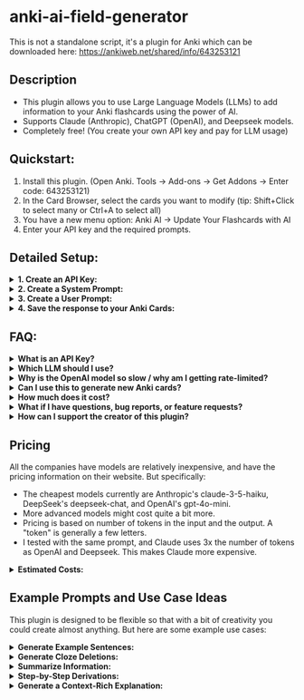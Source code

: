 # anki-ai-field-generator

This is not a standalone script, it's a plugin for Anki which can be downloaded here: https://ankiweb.net/shared/info/643253121

## Description

- This plugin allows you to use Large Language Models (LLMs) to add information to your Anki flashcards using the power of AI.
- Supports Claude (Anthropic), ChatGPT (OpenAI), and Deepseek models.
- Completely free! (You create your own API key and pay for LLM usage)

## Quickstart:
1. Install this plugin. (Open Anki. Tools -> Add-ons -> Get Addons -> Enter code: 643253121)
1. In the Card Browser, select the cards you want to modify (tip: Shift+Click to select many or Ctrl+A to select all)
1. You have a new menu option: Anki AI -> Update Your Flashcards with AI
1. Enter your API key and the required prompts.

## Detailed Setup:

<details>
<summary><b>1. Create an API Key:</b></summary>
<br/>
For all of these you'll have to add a credit card and add a few dollars of credit first.

<br/>

<b>Claude (Anthropic):</b>

Sign up here: https://console.anthropic.com/dashboard

Then click "Get API Keys" and create a key.

<b>ChatGPT (OpenAI):</b>

Go here: https://platform.openai.com/

If you've never signed up for OpenAI before, click "Sign up".

Follow the prompts, and be sure to create an API key and also to add a credit card with a few dollars, otherwise it won't work.

<b>DeepSeek</b>

Sign up here: https://platform.deepseek.com/

Then click on "API Keys" and create a key.
</details>

<details>
<summary><b>2. Create a System Prompt:</b></summary>
<br/>
This is where you write specific instructions, examples, and do "prompt engineering".

This is <u>also</u> where you tell the model which output to return, which you'll need in Step 4.

Example System Prompt:

```
You are an experienced German teacher who is helping me practice grammar.
You will be provided with a German word.  Respond with:
-an "exampleSentence" at A2 or B1 level about 10-15 words long using the provided German word, and
-the "translation" of that sentence into English
```
In the above prompt, the model will return "exampleSentence" and "translation", which you'll use in step 4.

<details>
<summary><b>DeepSeek specific:</b></summary>

If you use DeepSeek, you must include an example JSON response in your System Prompt. Your prompt should look like this:

```
You are an experienced German teacher who is helping me practice grammar.  You will be provided with a German word.  Respond with:
-an "exampleSentence" at A2 or B1 level about 10-15 words long using the provided German word, and
-the "translation" of that sentence into English

EXAMPLE JSON OUTPUT:
{
    "exampleSentence": "Mein Bruder kommt aus den USA.",
    "translation": "My brother is from the USA."
}
```
</details>
</details>

<details>
<summary><b>3. Create a User Prompt:</b></summary>
<br/>
This is where you use Fields from your Cards by writing the field name surrounded by braces {}.

Example User Prompt:

```
{de_sentence}
```
</details>

<details>
<summary><b>4. Save the response to your Anki Cards:</b></summary>
<br/>
In the System Prompt, you told the LLM what information you want.

In our example it's an "exampleSentence" and a "translation", but you can ask the LLM for any information and call it whatever you want.

In the "Save the Output" part, match the information to Fields on your Cards. For example:

```
exampleSentence de_sentence
translation     en_sentence
```

In our example, the LLM returns:
- an "exampleSentence", which gets saved to the "de_sentence" field on our card
- a "translation", which gets saved to the "en_sentence" field on our card

</details>

## FAQ:

<details>
<summary><b>What is an API Key?</b></summary>
<br/>
An API Key is a secret unique identifier used to authenticate and authorize a user. So basically it identifies you with your account, so you can be charged for your usage.

**An API Key should never be shared with anyone.** Because then they can use your account and your saved credit.

If you accidentally "expose" your API key (text it to someone by accident or whatever), you can easily delete it and create a new one using the links listed above.

</details>
<details>
<summary><b>Which LLM should I use?</b></summary>
<br/>

**Answer quality:** they're all pretty good, and it depends more on your prompt engineering

**Speed:** Claude is the fastest, as it allows 50 calls per minute, whereas OpenAI only allows 3 per minute and 200 per day (from the beginner tier).

**Cost:** OpenAI's gpt-4o-mini model is currently the cheapest.

</details>
<details>
<summary><b>Why is the OpenAI model so slow / why am I getting rate-limited?</b></summary>
<br/>
Unfortunately when you first sign up for OpenAI you can only make 3 calls per minute (and 200 per day). The plugin handles this, sadly just by "pausing" for 20 seconds at a time.

Once you spend $5, then you can make 500 calls per minute. I don't know of any way to just automatically spend $5 to get to the next Tier.

</details>

<details>
<summary><b>Can I use this to generate new Anki cards?</b></summary>
<br/>
Not exactly - this plugin doesn’t create new Anki cards from scratch. However, you can import a list of words or phrases into a new deck (e.g., from an Excel sheet) and then use the plugin to automatically generate additional information for each card, such as:

- Definitions
- Example sentences
- Translations
- Usage tips

</details>

<details>
<summary><b>How much does it cost?</b></summary>
<br/>
This Add-on is free! See "Pricing" below for a more detailed breakdown of expected costs of using the LLMs.

</details>
<details>
<summary><b>What if I have questions, bug reports, or feature requests?</b></summary>
<br/>
Please submit them to the GitHub repo here: https://github.com/rroessler1/anki-ai-field-generator/issues

</details>
<details>
<summary><b>How can I support the creator of this plugin?</b></summary>
<br/>
I'd be very grateful! You can buy me a coffee here: https://buymeacoffee.com/rroessler

And please upvote it here: https://ankiweb.net/shared/info/643253121 , that helps other people discover it and encourages me to keep it maintained.
</details>

## Pricing

All the companies have models are relatively inexpensive, and have the pricing information on their website. But specifically:

- The cheapest models currently are Anthropic's claude-3-5-haiku, DeepSeek's deepseek-chat, and OpenAI's gpt-4o-mini.
- More advanced models might cost quite a bit more.
- Pricing is based on number of tokens in the input and the output. A "token" is generally a few letters.
- I tested with the same prompt, and Claude uses 3x the number of tokens as OpenAI and Deepseek. This makes Claude more expensive.

<details>
<summary><b>Estimated Costs:</b></summary>
<br/>
Using the example prompts shown in the UI:

**OpenAI**: One flashcard uses 180 tokens, so 1 million tokens = 5500 cards = $0.15 USD

**DeepSeek**: One flashcard uses 195 tokens, so 1 million tokens = 5100 cards = $0.27 USD

**Claude**: One flashcard uses 660 tokens, so 1 million tokens = 1500 cards = $0.80 USD

So Claude is relatively more expensive, but it's the fastest. Once you are past the basic tier on OpenAI (once you spend $5), it becomes equivalently fast.

</details>

## Example Prompts and Use Case Ideas

This plugin is designed to be flexible so that with a bit of creativity you could create almost anything. But here are some example use cases:

<details>
<summary><b>Generate Example Sentences:</b></summary>

**System Prompt:**
```
You are an experienced German teacher who is helping me practice grammar.
You will be provided with a German word. Respond with:
-an "exampleSentence" at A2 or B1 level about 10-15 words long using the provided German word, and
-the "translation" of that sentence into English
```

**User Prompt:**
```
{de_word}
```

**Output Mapping:**
```
exampleSentence de_sentence
translation     en_sentence
```
- Change "de_sentence" and "en_sentence" in the dropdown boxes to whatever the Fields on your Cards are called.

</details>

<details>
<summary><b>Generate Cloze Deletions:</b></summary>

**System Prompt:**
```
You are an Anki plugin that helps users create Cloze deletions. You will be provided with a sentence.
Choose 1-3 key words or phrases and replace them using Anki's Cloze deletion format: {{c1::word or phrase}}.
If there are multiple deletions, use c1, c2, c3, etc.
Ensure that deletions are meaningful and not too easy.
```

**User Prompt:**
```
{sentence}
```

**Output Mapping:**
```
cloze_sentence  formatted_cloze_sentence
```
- Change "formatted_cloze_sentence" in the dropdown box to the Field where you want to store the Cloze version.

</details>

<details>
<summary><b>Summarize Information:</b></summary>

**System Prompt:**
```
You are an expert at summarizing complex information.
You will be provided with a passage of text.
Summarize it in 1-2 sentences while preserving the core meaning.
Keep the language clear and concise.
```

**User Prompt:**
```
{field_text}
```

**Output Mapping:**
```
summary  summarized_text
```
- Change "summarized_text" in the dropdown box to the Field where you want to store the summary.
</details>

<details>
<summary><b>Step-by-Step Derivations:</b></summary>

**System Prompt:**
```
You are a math and science tutor who explains concepts with step-by-step derivations.
You will be provided with a math or science problem.
Break it down into logical steps, explaining each step clearly.
Use LaTeX formatting for equations when necessary.
```

**User Prompt:**
```
{problem_statement}
```

**Output Mapping:**
```
derivation  step_by_step_solution
```
- Change "step_by_step_solution" in the dropdown box to the Field where you want to store the derivation.

</details>

<details>
<summary><b>Generate a Context-Rich Explanation:</b></summary>

**System Prompt:**
```
You are an expert language tutor helping students understand vocabulary in context.
You will be provided with:
- A target word or phrase
- An example sentence containing that word or phrase
- A definition of the word or phrase
- (Optional) A topic or category for additional context

Respond with:
- A revised version of the example sentence that sounds more natural and
  contextually appropriate.
- A brief explanation of the word or phrase in simple terms.
- A usage tip explaining when and how to use the word correctly.

```

**User Prompt:**
```
Word: {word}
Example Sentence: {example_sentence}
Definition: {definition}
Category (optional): {category}
```

**Output Mapping:**
```
refined_sentence  example_sentence
explanation       simple_explanation
usage_tip         usage_guidance
```
- Change "example_sentence," "simple_explanation," and "usage_guidance" in the dropdown boxes to match your Anki Card Fields.
- Note that this example would overwrite your current "example_sentence". This may or may not be desirable.

</details>
